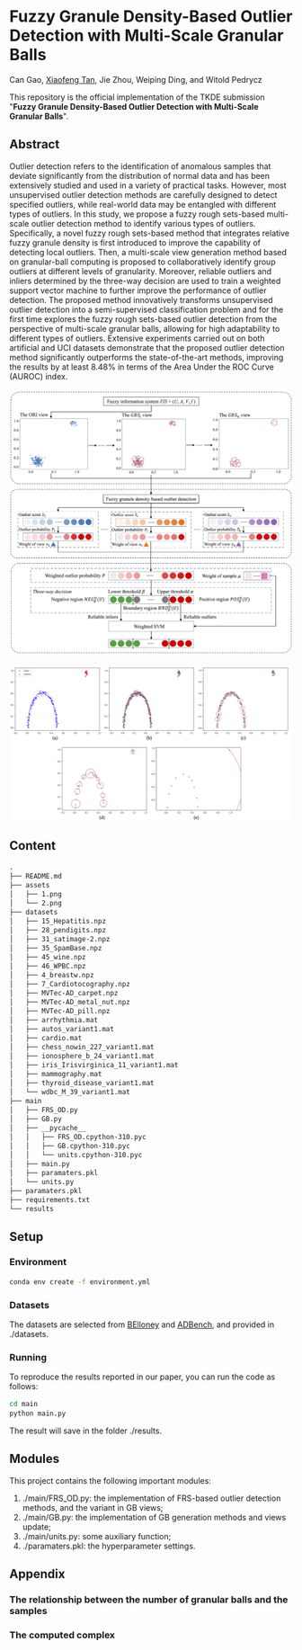 # Fuzzy Granule Density-Based Outlier Detection with Multi-Scale Granular Balls
Can Gao, [Xiaofeng Tan](https://xiaofeng-tan.github.io/), Jie Zhou, Weiping Ding, and Witold Pedrycz

This repository is the official implementation of the TKDE submission "**Fuzzy Granule Density-Based Outlier Detection with Multi-Scale Granular Balls**".

<!-- Visit our [**webpage**](https://www.pinlab.org/coskad) for more details. -->
## Abstract
Outlier detection refers to the identification of anomalous samples that deviate significantly from the distribution of normal data and has been extensively studied and used in a variety of practical tasks. However, most unsupervised outlier detection methods are carefully designed to detect specified outliers, while real-world data may be entangled with different types of outliers. In this study, we propose a fuzzy rough sets-based multi-scale outlier detection method to identify various types of outliers. Specifically, a novel fuzzy rough sets-based method that integrates relative fuzzy granule density is first introduced to improve the capability of detecting local outliers. Then, a multi-scale view generation method based on granular-ball computing is proposed to collaboratively identify group outliers at different levels of granularity. Moreover, reliable outliers and inliers determined by the three-way decision are used to train a weighted support vector machine to further improve the performance of outlier detection. The proposed method innovatively transforms unsupervised outlier detection into a semi-supervised classification problem and for the first time explores the fuzzy rough sets-based outlier detection from the perspective of multi-scale granular balls, allowing for high adaptability to different types of outliers. Extensive experiments carried out on both artificial and UCI datasets demonstrate that the proposed outlier detection method significantly outperforms the state-of-the-art methods, improving the results by at least 8.48% in terms of the Area Under the ROC Curve (AUROC) index.

![teaser](assets/1.png)

![teaser](assets/2.png) 

## Content
```
.
├── README.md
├── assets
│   ├── 1.png
│   └── 2.png
├── datasets
│   ├── 15_Hepatitis.npz
│   ├── 28_pendigits.npz
│   ├── 31_satimage-2.npz
│   ├── 35_SpamBase.npz
│   ├── 45_wine.npz
│   ├── 46_WPBC.npz
│   ├── 4_breastw.npz
│   ├── 7_Cardiotocography.npz
│   ├── MVTec-AD_carpet.npz
│   ├── MVTec-AD_metal_nut.npz
│   ├── MVTec-AD_pill.npz
│   ├── arrhythmia.mat
│   ├── autos_variant1.mat
│   ├── cardio.mat
│   ├── chess_nowin_227_variant1.mat
│   ├── ionosphere_b_24_variant1.mat
│   ├── iris_Irisvirginica_11_variant1.mat
│   ├── mammography.mat
│   ├── thyroid_disease_variant1.mat
│   └── wdbc_M_39_variant1.mat
├── main
│   ├── FRS_OD.py
│   ├── GB.py
│   ├── __pycache__
│   │   ├── FRS_OD.cpython-310.pyc
│   │   ├── GB.cpython-310.pyc
│   │   └── units.cpython-310.pyc
│   ├── main.py
│   ├── paramaters.pkl
│   └── units.py
├── paramaters.pkl
├── requirements.txt
└── results
```

## Setup
### Environment
```sh
conda env create -f environment.yml
```

### Datasets
The datasets are selected from [BElloney](https://github.com/BElloney/Outlier-detection) and [ADBench](https://github.com/Minqi824/ADBench), and provided in ./datasets.

### **Running** 
To reproduce the results reported in our paper, you can run the code as follows:
``` sh
cd main
python main.py
```
The result will save in the folder ./results.

## **Modules**
This project contains the following important modules:
1. ./main/FRS_OD.py: the implementation of FRS-based outlier detection methods, and the variant in GB views;
2. ./main/GB.py: the implementation of GB generation methods and views update;
3. ./main/units.py: some auxiliary function;
4. ./paramaters.pkl: the hyperparameter settings.


## Appendix
### The relationship between the number of granular balls and the samples

### The computed complex 


